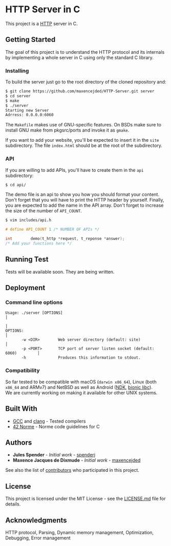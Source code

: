 # HTTP Server in C

This project is a [HTTP](https://tools.ietf.org/html/rfc2616) server in C.

## Getting Started

The goal of this project is to understand the HTTP protocol and its internals by implementing a whole server in C using only the standard C library.

### Installing

To build the server just go to the root directory of the cloned repository and:

```bash
$ git clone https://github.com/maxencejded/HTTP-Server.git server
$ cd server
$ make
$ ./server
Starting new Server
Adrress: 0.0.0.0:6060
```

The `Makefile` makes use of GNU-specific features. On BSDs make sure to install GNU make from pkgsrc/ports and invoke it as `gmake`.

If you want to add your website, you'll be expected to insert it in the `site` subdirectory. The file `index.html` should be at the root of the subdirectory.

### API
If you are willing to add APIs, you'll have to create them in the `api` subdirectory:

```bash
$ cd api/
```
The demo file is an api to show you how you should format your content.
Don't forget that you will have to print the HTTP header by yourself.
Finally, you are expected to add the name in the API array. Don't forget to increase the size of the number of ``API_COUNT``.

```bash
$ vim includes/api.h
```
```C
# define API_COUNT 1 /* NUMBER OF APIs */

int        demo(t_http *request, t_reponse *answer);
/* Add your functions here */
```

## Running Test

Tests will be available soon. They are being written.

## Deployment
### Command line options
```
Usage: ./server [OPTIONS]                                                       │
                                                                                │
OPTIONS:                                                                        │
       -w <DIR>        Web server directory (default: site)                     │
       -p <PORT>       TCP port of server listen socket (default: 6060)         │
       -h              Produces this information to stdout.
 ```
 
### Compatibility
So far tested to be compatible with macOS (`darwin x86_64`), Linux (both `x86_64` and ARMv7) and NetBSD as well as Android ([NDK](https://developer.android.com/ndk), [bionic libc](https://android.googlesource.com/platform/bionic)).\
We are currently working on making it available for other UNIX systems.

## Built With

* [GCC](https://gcc.gnu.org/) and [clang](https://clang.llvm.org) - Tested compilers
* [42 Norme](https://github.com/Nqsir/The-Norm-42/blob/master/norme.fr.pdf) - Norme code guidelines for C

## Authors

* **Jules Spender** - *Initial work* - [spenderj](https://github.com/spenderj)
* **Maxence Jacques de Dixmude** - *Initial work* - [maxencejded](https://github.com/maxencejded)

See also the list of [contributors](CONTRIBUTORS.md) who participated in this project.

## License

This project is licensed under the MIT License - see the [LICENSE.md](LICENSE.md) file for details.

## Acknowledgments

HTTP protocol, Parsing, Dynamic memory management, Optimization, Debugging, Error management

